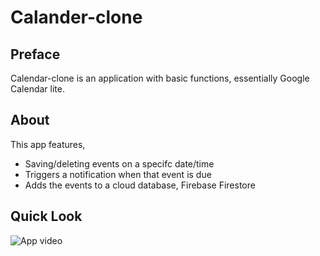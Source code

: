 # Calander-clone

## Preface
Calendar-clone is an application with basic functions, essentially Google Calendar lite. <br>


## About

This app features,
* Saving/deleting events on a specifc date/time
* Triggers a notification when that event is due
* Adds the events to a cloud database, Firebase Firestore

## Quick Look
![App video](https://media.giphy.com/media/v1.Y2lkPTc5MGI3NjExMmRhZDZiNTBhZGY0OTgwNzJlMjY2M2VjN2YwZjM5MTRiYjE0NDVjZSZjdD1n/BwjaiDpPvTMxcoRq7y/giphy.gif)
 
